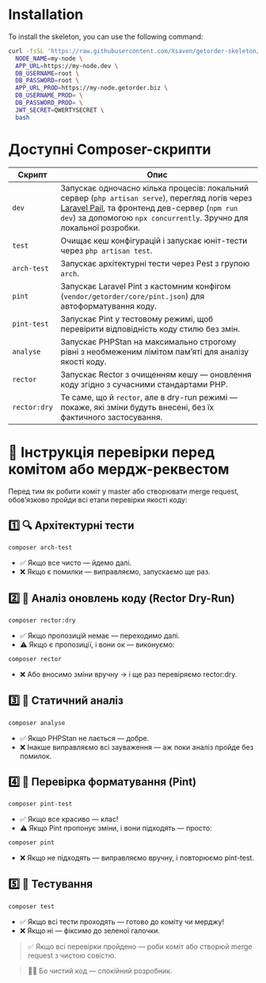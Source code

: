 # Installation
To install the skeleton, you can use the following command:
```bash
curl -fsSL 'https://raw.githubusercontent.com/Xsaven/getorder-skeleton/master/install.sh' | \
  NODE_NAME=my-node \
  APP_URL=https://my-node.dev \
  DB_USERNAME=root \
  DB_PASSWORD=root \
  APP_URL_PROD=https://my-node.getorder.biz \
  DB_USERNAME_PROD= \
  DB_PASSWORD_PROD= \
  JWT_SECRET=QWERTYSECRET \
  bash
```

# Доступні Composer-скрипти
| Скрипт       | Опис                                                                                                                                                                                                                                                     |
| ------------ | -------------------------------------------------------------------------------------------------------------------------------------------------------------------------------------------------------------------------------------------------------- |
| `dev`        | Запускає одночасно кілька процесів: локальний сервер (`php artisan serve`), перегляд логів через [Laravel Pail](https://github.com/laravel/pail), та фронтенд дев-сервер (`npm run dev`) за допомогою `npx concurrently`. Зручно для локальної розробки. |
| `test`       | Очищає кеш конфігурацій і запускає юніт-тести через `php artisan test`.                                                                                                                                                                                  |
| `arch-test`  | Запускає архітектурні тести через Pest з групою `arch`.                                                                                                                                                                                                  |
| `pint`       | Запускає Laravel Pint з кастомним конфігом (`vendor/getorder/core/pint.json`) для автоформатування коду.                                                                                                                                                 |
| `pint-test`  | Запускає Pint у тестовому режимі, щоб перевірити відповідність коду стилю без змін.                                                                                                                                                                      |
| `analyse`    | Запускає PHPStan на максимально строгому рівні з необмеженим лімітом пам’яті для аналізу якості коду.                                                                                                                                                    |
| `rector`     | Запускає Rector з очищенням кешу — оновлення коду згідно з сучасними стандартами PHP.                                                                                                                                                                    |
| `rector:dry` | Те саме, що й `rector`, але в dry-run режимі — покаже, які зміни будуть внесені, без їх фактичного застосування.                                                                                                                                         |

# 🧪 Інструкція перевірки перед комітом або мердж-реквестом
Перед тим як робити коміт у master або створювати merge request, обов’язково пройди всі етапи перевірки якості коду:

## 1️⃣ 🔍 Архітектурні тести
```Bash
composer arch-test
```
* ✅ Якщо все чисто — йдемо далі.
* ❌ Якщо є помилки — виправляємо, запускаємо ще раз.

## 2️⃣ 🧬 Аналіз оновлень коду (Rector Dry-Run)
```Bash
composer rector:dry
```
* ✅ Якщо пропозицій немає — переходимо далі.
* ⚠ Якщо є пропозиції, і вони ок — виконуємо:
```Bash
composer rector
```
* ❌ Або вносимо зміни вручну → і ще раз перевіряємо rector:dry.

## 3️⃣ 🧠 Статичний аналіз
```Bash
composer analyse
```
* ✅ Якщо PHPStan не лається — добре.
* ❌ Інакше виправляємо всі зауваження — аж поки аналіз пройде без помилок.

## 4️⃣ 🎨 Перевірка форматування (Pint)
```Bash
composer pint-test
```
* ✅ Якщо все красиво — клас!
* ⚠ Якщо Pint пропонує зміни, і вони підходять — просто:
```Bash
composer pint
```
* ❌ Якщо не підходять — виправляємо вручну, і повторюємо pint-test.

## 5️⃣ 🧪 Тестування
```Bash
composer test
```
* ✅ Якщо всі тести проходять — готово до коміту чи мерджу!
* ❌ Якщо ні — фіксимо до зеленої галочки.

>✅ Якщо всі перевірки пройдено — роби коміт або створюй merge request з чистою совістю.

>🧘‍♂️ Бо чистий код — спокійний розробник.
